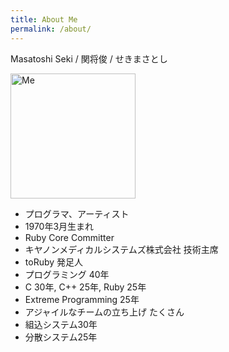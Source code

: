 ```yaml
---
title: About Me
permalink: /about/
---
```


Masatoshi Seki / 関将俊 / せきまさとし

<img width="200" src="https://2024.rubyworld-conf.org/images/speakers/a-4.jpg" alt="Me">

- プログラマ、アーティスト
- 1970年3月生まれ
- Ruby Core Committer
- キヤノンメディカルシステムズ株式会社 技術主席
- toRuby 発足人
- プログラミング 40年
- C 30年, C++ 25年, Ruby 25年
- Extreme Programming 25年
- アジャイルなチームの立ち上げ たくさん
- 組込システム30年
- 分散システム25年
